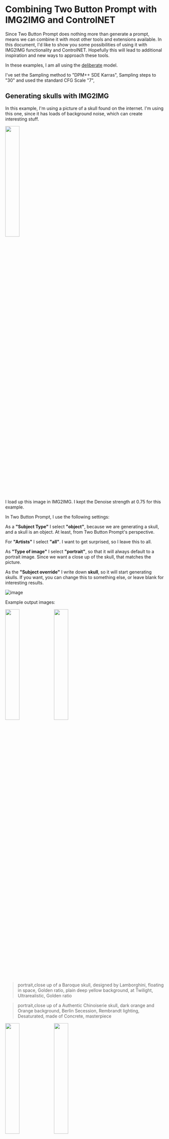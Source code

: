 # Combining Two Button Prompt with IMG2IMG and ControlNET

Since Two Button Prompt does nothing more than generate a prompt, means we can combine it with most other tools and extensions available. In this document, I'd like to show you some possibilities of using it with IMG2IMG functionality and ControlNET.
Hopefully this will lead to additional inspiration and new ways to approach these tools.

In these examples, I am all using the [deliberate](https://civitai.com/models/4823/deliberate) model.

I've set the Sampling method to "DPM++ SDE Karras", Sampling steps to "30" and used the standard CFG Scale "7",

## Generating skulls with IMG2IMG

In this example, I'm using a picture of a skull found on the internet. I'm using this one, since it has loads of background noise, which can create interesting stuff.

<img src="https://github.com/AIrjen/OneButtonPrompt/assets/130234949/11ac825c-0fe2-43cb-87b4-9a6178c26bc2.png" width="30%" height="30%">

I load up this image in IMG2IMG. I kept the Denoise strength at 0.75 for this example.

In Two Button Prompt, I use the following settings:

As a __"Subject Type"__ I select __"object"__, because we are generating a skull, and a skull is an object. At least, from Two Button Prompt's perspective.

For __"Artists"__ I select __"all"__. I want to get surprised, so I leave this to all.

As __"Type of image"__ I select __"portrait"__, so that it will always default to a portrait image. Since we want a close up of the skull, that matches the picture.

As the __"Subject override"__ I write down __skull__, so it will start generating skulls. If you want, you can change this to something else, or leave blank for interesting results.

![image](https://github.com/AIrjen/OneButtonPrompt/assets/130234949/f490c699-8cfb-4913-8519-05d19780bb56)

Example output images:

<img src="https://github.com/AIrjen/OneButtonPrompt/assets/130234949/9b533d89-3430-4bf0-896c-330bcfebda6b.png" width="30%" height="30%">
<img src="https://github.com/AIrjen/OneButtonPrompt/assets/130234949/b342011d-763f-4eb8-9955-ebc8fcb43f8d.png" width="30%" height="30%">

> portrait,close up of a Baroque skull, designed by Lamborghini, floating in space, Golden ratio, plain deep yellow background, at Twilight, Ultrarealistic, Golden ratio

> portrait,close up of a Authentic Chinoiserie skull, dark orange and Orange background, Berlin Secession, Rembrandt lighting, Desaturated, made of Concrete, masterpiece

<img src="https://github.com/AIrjen/OneButtonPrompt/assets/130234949/bc5927bf-4ee3-4d72-85ed-08a6c687f7a4.png" width="30%" height="30%">
<img src="https://github.com/AIrjen/OneButtonPrompt/assets/130234949/e1ce4fde-3e47-4928-a7c5-0af6ad165e49.png" width="30%" height="30%">

> art by Gail Simone, portrait,close up of a Visually Stimulating Visually Stimulating skull, Sharp details, [garden|jungle], at Sunrise, telephoto lens

> art by Kim Keever, portrait,close up of a Enthralling Tang Dynasty skull, Happy

## Generating Stormtrooper helmet based images with ControlNET
In this case, we are going back to using TXT2IMG. Please note, that most of these images came out amazing. You can use this trick to win almost anything on \r\sdbattles\

I've configured ControlNET to use this Stormtrooper helmet:

<img src="https://github.com/AIrjen/OneButtonPrompt/assets/130234949/03308730-a63e-4498-83e5-a35a0b7f8f16.png" width="30%" height="30%">

I've set it to use the __"Depth"__ ControlNET model. In this case I'm using __"depth_midas"__, this is what it defaulted to.

I've set __"Ending Control Step"__ to __0,75__, meaning that ControlNET will stop doing it's thing 75% through all steps.

I'm using the setting __"My prompt is more important"__

![image](https://github.com/AIrjen/OneButtonPrompt/assets/130234949/6a2ea3f4-c398-4be3-b3f4-4b58a58b9505)

I've set up Two Button Prompt to the following settings:

As a __"Subject Type"__ I select __"object"__, however, you could try __all__ to get even wierder results.

For __"Artists"__ I select __"all"__. I want to get surprised, so I leave this to all.

As __"Type of image"__ I select __"all"__, more surprises in store for us.

![image](https://github.com/AIrjen/OneButtonPrompt/assets/130234949/2b769bd4-e8fa-4346-9751-4298f6161518)

Example images:

<img src="https://github.com/AIrjen/OneButtonPrompt/assets/130234949/41155745-41d9-4e43-b11a-3c3cc8b121d7.png" width="30%" height="30%">
<img src="https://github.com/AIrjen/OneButtonPrompt/assets/130234949/e9e1e341-256a-4b1e-8768-8bdd05afe7bf.png" width="30%" height="30%">

> art by Kazuo Oga, Golden ratio, Obscene hypercar, concept art, from inside of a Elite Dalaran, Summer, Grim, Auroracore, Sun Rays, Kodak Ektar

> Cycles render, Messy Ecuadorian Volkswagen of Guilt, concept art, Funk Art, bloom, art by Shepard Fairey

<img src="https://github.com/AIrjen/OneButtonPrompt/assets/130234949/17441442-5a89-46dd-95e2-a8f22f1baa79.png" width="30%" height="30%">
<img src="https://github.com/AIrjen/OneButtonPrompt/assets/130234949/2aafbd76-93f8-49a6-8161-f418675a5428.png" width="30%" height="30%">

> art by Alejandro Burdisio, (art by Alex Schomburg:1.0), voxel art, Alluring Entrancing Castle of Haste, smooth, Folded street, Lens Flare

> art by Vanessa Bell, (art by Jhonen Vasquez:1.0), grand Octane render, Unpredictable Taiwanese Snow plow, intricate details, Smug, Reflected light, matte, Bright design

## Reverse inpainting of Pedro Pascal

Two Button Prompt can also usefull in inpainting tasks. In this example, I'm going to do what I like to call a "reverse inpaint". This time on the face of Pedro Pascal. Note that this trick will also work on your own face.

First I load up the foto of Pedro Pascal in the Inpaint tab, and then I paint over his face. It doesn't have to be perfect.

Make sure to turn on __"Inpaint not masked"__ so that we replace everything but his face.

I've set __padding__ to __"64"__ and __mask blur__ to __"8"__. __Denoising strength__ is set to __"0.7"__.

![image](https://github.com/AIrjen/OneButtonPrompt/assets/130234949/6aa6519d-9c6f-4585-9759-4eb77a9ed757)

I then load up an inpainting model. Because we are using a photo, I am using the realisticVision inpainting model for this example.

For Two Button Prompt, I set the following settings:

As a __"Subject Type"__ I select __"humanoid"__

For __"Artists"__ I select __"portrait"__. This way we get artists to create portraits, which is what we want in this case.

As __"Type of image"__ I select __"all"__, more surprises in store for us. We could use __Portrait__ here as well.


Example results:

<img src="https://github.com/AIrjen/OneButtonPrompt/assets/130234949/3a1bda43-cb16-4aa4-9b43-728de8cec095.png" width="30%" height="30%">
<img src="https://github.com/AIrjen/OneButtonPrompt/assets/130234949/f5d09f3f-184f-42d8-b552-62e5a1bb8cfb.png" width="30%" height="30%">

> Delicate diane lane, Exploring new places, Platinum hair styled as long straight, Glittering Persian cat face paint, Smooth No makeup, Foggy, split diopter, Ultra Detailed, Embarrassing, L USM, Golden ratio, inticrate details, hyperdetailed

> art by Roy Lichtenstein, Redshift render, Fallacious, Vengeful Noble well-endowed Male Actor, Heavenly Blonde hair, Thunderstorm, Lonely, MinecraftCore

<img src="https://github.com/AIrjen/OneButtonPrompt/assets/130234949/9656b7bf-d2da-41b1-ae7e-683930d588fe.png" width="30%" height="30%">
<img src="https://github.com/AIrjen/OneButtonPrompt/assets/130234949/1b616147-6a3b-40b2-bcbd-d5c17796d654.png" width="30%" height="30%">


> art by Rebeca Saray, Infected Inventive Dragonkin, ðŸ™, wearing Striped Satin Pleated skirt and tucked-in blouse, Tang Dynasty Earrings, plain Gold background, horizon-centered, Neo-Fauvism, Direct light, masterpiece

> Jagged stocky Indonesian Father, Exploring new places, Layered cut hair, Pixiecore, 800mm lens, Warm Colors, 8K

### Thank you

Hope to have give you some inspiration on where you could use Two Button Prompt as well, in unexpected ways. Your creativity is what unlocks it's power.

